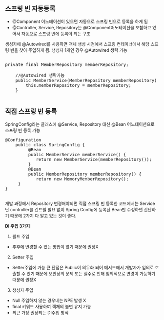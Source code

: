## 스프링 빈 자동등록
- @Component 어노테이션이 있으면 자동으로 스프링 빈으로 등록을 하게 됨
- @Controller, Service, Repository는 @Component어노테이션을 포함하고 있어서 자동으로 스프링 빈에 등록이 되는 구조

생성자에 @Autowired를 사용하면 객체 생성 시점에서 스프링 컨테이너에서 해당 스프링 빈을 찾아 주입하게 됨.
생성자 1개인 경우 @Autowired 생략 가능
<pre>

private final MemberRepository memberRepository;

    //@Autowired 생략가능
    public MemberService(MemberRepository memberRepository) {
        this.memberRepository = memberRepository;
    }

</pre>

## 직접 스프링 빈 등록
SpringConfig라는 클래스에 @Service, Repository 대신 @Bean 어노테이션으로 스프링 빈 등록 가능 
<pre>
@Configuration
    public class SpringConfig {
         @Bean
         public MemberService memberService() {
            return new MemberService(memberRepository());
         }
         @Bean
         public MemberRepository memberRepository() {
            return new MemoryMemberRepository();
     }
}

</pre>

개발 과정에서 Repository 변경해야되면 직접 스프링 빈 등록한 코드에서는 Service난 controller를 건드릴 필요 없이 Spring Config에 등록된 Bean만 수정하면 간단하기 때문에 2가지
다 알고 있는 것이 좋다.


**DI 주입 3가지**

1. 필드 주입
 - 추후에 변경할 수 있는 방법이 없기 때문에 권장X
2. Setter 주입
 - Setter주입에 가능 큰 단점은 Public이 의무화 되어 메서드에서 개발자가 임의로 호출할 수 있기 때문에 보안상의 문제 또는 실수로 인해 임의적으로 변경이 가능하기 때문에 권장X
3. 생성자 주입
 - Null 주입하지 않는 경우네는 NPE 발생 X
 - final 키워드 사용하여 객체의 불변 유지 가능
 - 최근 가장 권장되는 DI주입 방식
